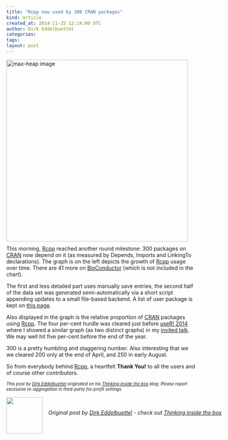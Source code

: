 ```yaml
---
title: "Rcpp now used by 300 CRAN packages"
kind: article
created_at: 2014-11-25 12:14:00 UTC
author: Dirk Eddelbuettel
categories: 
tags: 
layout: post
---
```

<p><img alt="max-heap image"
     style="float:left;margin:0 40px 10px 0;"
     width="480" 
     src="http://dirk.eddelbuettel.com/blog/code/rcpp/RcppGrowth_2014-11.png"/></p>
<p>This morning, <a href="http://dirk.eddelbuettel.com/code/rcpp.html">Rcpp</a> reached another round milestone: 300 packages on <a href="http://cran.r-project.org">CRAN</a> now depend on it (as measured by Depends, Imports and LinkingTo declarations). The graph is on the left depicts the growth of <a href="http://dirk.eddelbuettel.com/code/rcpp.html">Rcpp</a> usage over time. There are 41 more on <a href="http://www.bioconductor.org">BioConductor</a> (which is not included in the chart).</p>
<p>The first and less detailed part uses manually save entries, the second half of the data set was generated semi-automatically via a short script appending updates to a small file-based backend. A list of user package is kept on <a href="http://dirk.eddelbuettel.com/code/rcpp.cranusers.html">this page</a>.</p>
<p>Also displayed in the graph is the relative proportion of <a href="http://cran.r-project.org">CRAN</a> packages using <a href="http://dirk.eddelbuettel.com/code/rcpp.html">Rcpp</a>. The four per-cent hurdle was cleared just before <a href="http://user2014.stat.ucla.edu/">useR! 2014</a> where I showed a similar graph (as two distinct graphs) in my <a href="http://dirk.eddelbuettel.com/papers/useR2014_keynote.pdf">invited talk</a>. We may well hit five per-cent before the end of the year.</p>
<p>300 is a pretty humbling and staggering number. Also interesting that we we cleared 200 only at the end of April, and 250 in early August.</p>
<p>So from everybody behind <a href="http://dirk.eddelbuettel.com/code/rcpp.html">Rcpp</a>, a heartfelt <strong>Thank You!</strong> to all the users and of course other contributors.</p>
<p style="font-size:80%; font-style:italic;">
This post by <a href="http://dirk.eddelbuettel.com">Dirk Eddelbuettel</a> originated on his <a href="http://dirk.eddelbuettel.com/blog/">Thinking inside the box</a> blog. Please report excessive re-aggregation in third-party for-profit settings.
<p><div class="author">
  <img src="" style="width: 96px; height: 96;">
  <span style="position: absolute; padding: 32px 15px;">
    <i>Original post by <a href="http://twitter.com/">Dirk Eddelbuettel</a> - check out <a href="http://dirk.eddelbuettel.com/blog">Thinking inside the box   </a></i>
  </span>
</div>
